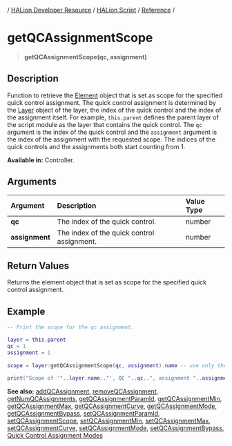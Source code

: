 / [HALion Developer Resource](../..//HALion-Developer-Resource.md) / [HALion Script](./HALion-Script.md) / [Reference](./Reference.md) /

# getQCAssignmentScope

>**getQCAssignmentScope(qc, assignment)**

## Description

Function to retrieve the [Element](./Element.md) object that is set as scope for the specified quick control assignment. The quick control assignment is determined by the [Layer](./Layer.md) object of the layer, the index of the quick control and the index of the assignment itself. For example, ``this.parent`` defines the parent layer of the script module as the layer that contains the quick control. The ``qc`` argument is the index of the quick control and the ``assignment`` argument is the index of the assignment with the requested scope. The indices of the quick controls and the assignments both start counting from 1.

**Available in:** Controller.

## Arguments

|Argument|Description|Value Type|
|:-|:-|:-|
|**qc**|The index of the quick control.|number|
|**assignment**|The index of the quick control assignment.|number|

## Return Values

Returns the element object that is set as scope for the specified quick control assignment.

## Example

```lua
-- Print the scope for the qc assignment.

layer = this.parent
qc = 1
assignment = 1
 
scope = layer:getQCAssignmentScope(qc, assignment).name -- use only the name of the returned element
 
print("Scope of '"..layer.name.."', QC "..qc..", assignment "..assignment..": "..scope..".")
```

**See also:** [addQCAssignment](./addQCAssignment.md), [removeQCAssignment](./removeQCAssignment.md), [getNumQCAssignments](./getNumQCAssignments.md), [getQCAssignmentParamId](./getQCAssignmentParamId.md), [getQCAssignmentMin](./getQCAssignmentMin.md), [getQCAssignmentMax](./getQCAssignmentMax.md), [getQCAssignmentCurve](./getQCAssignmentCurve.md), [getQCAssignmentMode](./getQCAssignmentMode.md), [getQCAssignmentBypass](./getQCAssignmentBypass.md), [setQCAssignmentParamId](./setQCAssignmentParamId.md), [setQCAssignmentScope](./setQCAssignmentScope.md), [setQCAssignmentMin](./setQCAssignmentMin.md), [setQCAssignmentMax](./setQCAssignmentMax.md), [setQCAssignmentCurve](./setQCAssignmentCurve.md), [setQCAssignmentMode](./setQCAssignmentMode.md), [setQCAssignmentBypass](./setQCAssignmentBypass.md), [Quick Control Assignment Modes](./Quick-Control-Assignment-Modes.md)